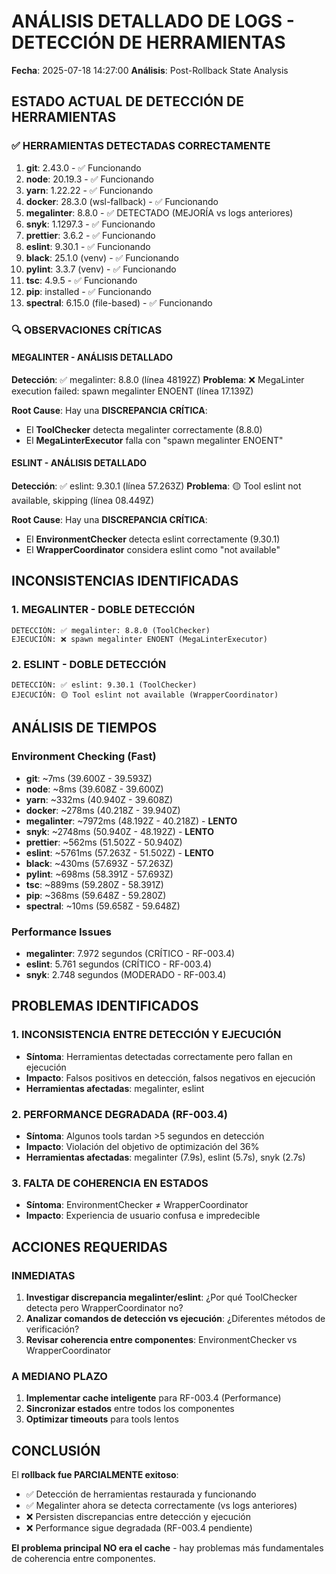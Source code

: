 # ANÁLISIS DETALLADO DE LOGS - DETECCIÓN DE HERRAMIENTAS
**Fecha**: 2025-07-18 14:27:00
**Análisis**: Post-Rollback State Analysis

## ESTADO ACTUAL DE DETECCIÓN DE HERRAMIENTAS

### ✅ HERRAMIENTAS DETECTADAS CORRECTAMENTE
1. **git**: 2.43.0 - ✅ Funcionando
2. **node**: 20.19.3 - ✅ Funcionando  
3. **yarn**: 1.22.22 - ✅ Funcionando
4. **docker**: 28.3.0 (wsl-fallback) - ✅ Funcionando
5. **megalinter**: 8.8.0 - ✅ DETECTADO (MEJORÍA vs logs anteriores)
6. **snyk**: 1.1297.3 - ✅ Funcionando
7. **prettier**: 3.6.2 - ✅ Funcionando
8. **eslint**: 9.30.1 - ✅ Funcionando
9. **black**: 25.1.0 (venv) - ✅ Funcionando
10. **pylint**: 3.3.7 (venv) - ✅ Funcionando
11. **tsc**: 4.9.5 - ✅ Funcionando
12. **pip**: installed - ✅ Funcionando
13. **spectral**: 6.15.0 (file-based) - ✅ Funcionando

### 🔍 OBSERVACIONES CRÍTICAS

#### MEGALINTER - ANÁLISIS DETALLADO
**Detección**: ✅ megalinter: 8.8.0 (línea 48192Z)
**Problema**: ❌ MegaLinter execution failed: spawn megalinter ENOENT (línea 17.139Z)

**Root Cause**: Hay una **DISCREPANCIA CRÍTICA**:
- El **ToolChecker** detecta megalinter correctamente (8.8.0)
- El **MegaLinterExecutor** falla con "spawn megalinter ENOENT"

#### ESLINT - ANÁLISIS DETALLADO  
**Detección**: ✅ eslint: 9.30.1 (línea 57.263Z)
**Problema**: 🟡 Tool eslint not available, skipping (línea 08.449Z)

**Root Cause**: Hay una **DISCREPANCIA CRÍTICA**:
- El **EnvironmentChecker** detecta eslint correctamente (9.30.1)
- El **WrapperCoordinator** considera eslint como "not available"

## INCONSISTENCIAS IDENTIFICADAS

### 1. MEGALINTER - DOBLE DETECCIÓN
```
DETECCIÓN: ✅ megalinter: 8.8.0 (ToolChecker)
EJECUCIÓN: ❌ spawn megalinter ENOENT (MegaLinterExecutor)
```

### 2. ESLINT - DOBLE DETECCIÓN
```
DETECCIÓN: ✅ eslint: 9.30.1 (ToolChecker)
EJECUCIÓN: 🟡 Tool eslint not available (WrapperCoordinator)
```

## ANÁLISIS DE TIEMPOS

### Environment Checking (Fast)
- **git**: ~7ms (39.600Z - 39.593Z)
- **node**: ~8ms (39.608Z - 39.600Z)
- **yarn**: ~332ms (40.940Z - 39.608Z)
- **docker**: ~278ms (40.218Z - 39.940Z)
- **megalinter**: ~7972ms (48.192Z - 40.218Z) - **LENTO**
- **snyk**: ~2748ms (50.940Z - 48.192Z) - **LENTO**
- **prettier**: ~562ms (51.502Z - 50.940Z)
- **eslint**: ~5761ms (57.263Z - 51.502Z) - **LENTO**
- **black**: ~430ms (57.693Z - 57.263Z)
- **pylint**: ~698ms (58.391Z - 57.693Z)
- **tsc**: ~889ms (59.280Z - 58.391Z)
- **pip**: ~368ms (59.648Z - 59.280Z)
- **spectral**: ~10ms (59.658Z - 59.648Z)

### Performance Issues
- **megalinter**: 7.972 segundos (CRÍTICO - RF-003.4)
- **eslint**: 5.761 segundos (CRÍTICO - RF-003.4)
- **snyk**: 2.748 segundos (MODERADO - RF-003.4)

## PROBLEMAS IDENTIFICADOS

### 1. INCONSISTENCIA ENTRE DETECCIÓN Y EJECUCIÓN
- **Síntoma**: Herramientas detectadas correctamente pero fallan en ejecución
- **Impacto**: Falsos positivos en detección, falsos negativos en ejecución
- **Herramientas afectadas**: megalinter, eslint

### 2. PERFORMANCE DEGRADADA (RF-003.4)
- **Síntoma**: Algunos tools tardan >5 segundos en detección
- **Impacto**: Violación del objetivo de optimización del 36%
- **Herramientas afectadas**: megalinter (7.9s), eslint (5.7s), snyk (2.7s)

### 3. FALTA DE COHERENCIA EN ESTADOS
- **Síntoma**: EnvironmentChecker ≠ WrapperCoordinator
- **Impacto**: Experiencia de usuario confusa e impredecible

## ACCIONES REQUERIDAS

### INMEDIATAS
1. **Investigar discrepancia megalinter/eslint**: ¿Por qué ToolChecker detecta pero WrapperCoordinator no?
2. **Analizar comandos de detección vs ejecución**: ¿Diferentes métodos de verificación?
3. **Revisar coherencia entre componentes**: EnvironmentChecker vs WrapperCoordinator

### A MEDIANO PLAZO
1. **Implementar cache inteligente** para RF-003.4 (Performance)
2. **Sincronizar estados** entre todos los componentes
3. **Optimizar timeouts** para tools lentos

## CONCLUSIÓN

El **rollback fue PARCIALMENTE exitoso**:
- ✅ Detección de herramientas restaurada y funcionando
- ✅ Megalinter ahora se detecta correctamente (vs logs anteriores)
- ❌ Persisten discrepancias entre detección y ejecución
- ❌ Performance sigue degradada (RF-003.4 pendiente)

**El problema principal NO era el cache** - hay problemas más fundamentales de coherencia entre componentes.